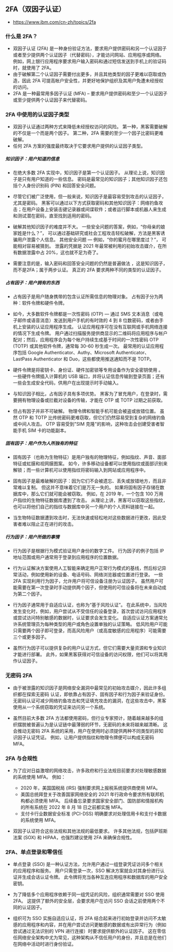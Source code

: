 ## 2FA（双因子认证）
- https://www.ibm.com/cn-zh/topics/2fa
### 什么是 2FA？
- 双因子认证 (2FA) 是一种身份验证方法，要求用户提供密码和另一个认证因子或者至少提供两个认证因子（代替密码），才能访问网站、应用程序或网络。 例如，网上银行应用程序要求用户输入密码和通过短信发送到手机上的验证码时，就使用了 2FA。
- 由于破解第二个认证因子需要付出更多，并且其他类型的因子更难以窃取或伪造，因此 2FA 可提高帐户安全性，并更好地保护组织及其用户免遭未经授权的访问。
- 2FA 是一种最常用多因子认证 (MFA) – 要求用户提供密码和至少一个认证因子或至少提供两个认证因子来代替密码。
### 2FA 中使用的认证因子类型
- 双因子认证通过两种方式来降低未经授权访问的风险。 第一种，黑客需要破解的不仅是一个而是两个因子。 第二种，2FA 需要的至少一个因子比密码更难破解。
- 任何 2FA 方案的强度最终取决于它要求用户提供的认证因子类型。

##### 知识因子：用户知道的信息

- 在绝大多数 2FA 实现中，知识因子是第一个认证因子。 从理论上说，知识因子是只有用户知道的一些信息。 密码是最常见的知识因子；其他知识因子还包括个人身份识别码 (PIN) 和回答安全问题。

- 尽管它们被广泛使用，但一般来说，知识因子是最容易受到攻击的认证因子，尤其是密码。 黑客可以通过以下方式获取密码和其他知识因子：网络钓鱼攻击；在用户设备上安装击键记录器或间谍软件；或者运行脚本或机器人来生成和测试潜在密码，直至找到适用的密码。

- 破解其他知识因子的难度并不大。 一些安全问题的答案，例如，“你母亲的娘家姓是什么？”， 可以通过基础研究或社会工程攻击轻松破解，方法是黑客诱骗用户泄露个人信息。 其他安全问题 — 例如，“你的蜜月在哪里度过？”， 可能相对容易被猜到。 泄露的凭据是 2021 年最常被利用的初始攻击媒介，在所有数据泄露中占 20%，这也就不足为奇了。

- 需要注意的是，输入密码和回答安全问题的仍然是普遍做法 ，这是知识因子，而不是2FA；属于两步认证。 真正的 2FA 要求两种不同的类型的认证因子。

##### 占有因子：用户拥有的东西

- 占有因子是用户随身携带的包含认证所需信息的物理对象。 占有因子分为两种：软件令牌和硬件令牌。

- 如今，大多数软件令牌都是一次性密码 (OTP)  — 通过 SMS 文本消息（或电子邮件或语音消息）发送到用户手机的有时效的 4 到 8 位数密码，或者由手机上安装的认证应用程序生成。 认证应用程序可在没有互联网或手机网络连接的情况下生成令牌。 用户通过扫描服务提供商显示的二维码将应用程序与帐户配对；然后，应用程序会为每个帐户持续生成基于时间的一次性密码 OTP (TOTP) 或其他软件令牌，通常每 30-60 秒生成一次。 最常用的认证应用程序包括 Google Authenticator、Authy、Microsoft Authenticator、LastPass Authenticator 和 Duo，这些都使用推送通知而不是 TOTP。

- 硬件令牌是将密钥卡、身份证、硬件加密锁等专用设备作为安全密钥使用 。 一些硬件令牌插入计算机的 USB 端口，并将认证信息传输到登录页面；还有一些会生成安全代码，供用户在出现提示时手动输入。

- 与知识因子相比，占有因子具有多项优势。 黑客为了冒充用户，在登录时，需要拥有物理设备或拦截对设备的传输，才能在 OTP 或 TOTP 过期之前获取。

- 但占有因子并非不可破解。 物理令牌和智能手机可能会被盗或放错位置。 虽然 OTP 和 TOTP 比传统密码更难窃取，但它们仍然容易受到复杂的网络钓鱼或中间人攻击。 OTP 容易受到"SIM 克隆"的影响，这种攻击会创建受害者智能手机 SIM 卡的功能副本。

##### 固有因子：用户作为人所独有的特征

- 固有因子（也称为生物特征）是用户独有的物理特征，例如指纹、声音、面部特征或虹膜和视网膜图案。 如今，许多移动设备都可以使用指纹或面部识别来解锁；而一些计算机可以使用指纹将密码输入到网站或应用程序中。

- 固有因子是最难破解的因子：因为它们不会被遗忘、丢失或放错地方，而且非常难以复制。 但这并不意味着它们是万无一失的。 如果将固有因子存储在数据库中，那么它们就可能会被窃取。 例如，在 2019 年，一个包含 100 万用户指纹的生物特征数据库遭到了攻击。 从理论上讲，黑客可以窃取这些指纹，也可以将他们自己的指纹与数据库中另一个用户的个人资料链接在一起。

- 当生物特征数据遭到攻击时，无法快速或轻松地对这些数据进行更改，因此受害者难以阻止正在进行的攻击。

##### 行为因子：用户所做的事情

- 行为因子是根据行为模式验证用户身份的数字工件。 行为因子的例子包括 IP 地址范围或用户通常用于登录到应用程序的位置数据。

- 行为认证解决方案使用人工智能来确定用户正常行为模式的基线，然后标记异常活动，例如使用新的设备、电话号码、网络浏览器或位置进行登录。 一些 2FA 实现利用行为因子，允许用户将可信设备注册为认证因子。 虽然用户可能需要在第一次登录时手动提供两个因子，但使用的可信设备将在未来自动成为第二个因子。

- 行为因子通常用于自适应认证，也称为“基于风险认证”。 在此系统中，当风险发生变化时，例如，用户尝试从不受信任的设备登录，首次尝试访问应用程序或尝试访问特别敏感的数据时，认证要求会发生变化。 自适应认证方案通常允许系统管理员为每种类型的用户或角色设置单独的认证策略。 低风险用户可能只需要两个因子即可登录，而高风险用户（或高度敏感的应用程序）可能需要三个或更多因子。

- 虽然行为因子可以提供复杂的用户认证方式，但它们需要大量资源和专业知识才能进行部署。 此外，如果黑客获得对可信设备的访问权限，他们可以将其用作认证因子。

### 无密码 2FA
- 由于被泄露的知识因子是网络安全漏洞中最常见的初始攻击媒介，因此许多组织都在探索无密码 认证，即依靠占有因子、固有因子和行为因子来验证身份。 无密码认证可减少网络钓鱼攻击和凭证填充攻击的漏洞，在这些攻击中，黑客使用从一个系统窃取的凭证来访问另一个系统。

- 虽然目前大多数 2FA 方法都使用密码，但行业专家预计，随着越来越多的组织摆脱被普遍认为是认证链中最薄弱的环节，无密码的未来将越来越清晰。 这会推动无密码 2FA 系统的采用，用户在使用时必须提供两种不同类型的非知识因子认证凭证。 例如，让用户提供指纹和物理令牌便可以构成无密码 MFA。

### 2FA 与合规性
- 为了应对日益激增的网络攻击，许多政府和行业法规目前要求对处理敏感数据的系统使用 MFA。 例如：

	- 2020 年，美国国税局 (IRS) 强制要求网上报税系统提供商使用 MFA。
	- 美国总统拜登关于改善国家网络安全的 2021 年行政命令要求所有联邦机构都必须使用 MFA。 后续备忘录要求国家安全部门、国防部和情报机构的所有系统在 2022 年 8 月 18 日之前都实施 MFA。
	- 支付卡行业数据安全标准 (PCI-DSS) 明确要求对处理信用卡和支付卡数据的系统使用 MFA。
- 双因子认证符合这些法规和其他法规的最低要求。 许多其他法规，包括萨班斯法案 (SOX) 和 HIPAA，也强烈建议使用 2FA 来确保合规性。
### 2FA、单点登录和零信任
- 单点登录 (SSO) 是一种认证方法，允许用户通过一组登录凭证访问多个相关的应用程序和服务。 用户只需登录一次，SSO 解决方案就会对其身份进行认证并生成会话认证令牌。 此令牌将充当各种互连应用程序和数据库的用户安全密钥。

- 为了降低多个应用程序依赖于同一组凭证的风险，组织通常需要对 SSO 使用 2FA。 这提供了额外的安全层，会要求用户在访问 SSO 会话之前使用两个不同的认证因子。

- 组织可为 SSO 实施自适应认证，将 2FA 结合起来进行初始登录并访问不太敏感的应用程序和内容，并在用户尝试访问更敏感的数据或有出异常行为（例如尝试通过无法识别的 VPN 进行连接）时要求提供额外的认证因子。 这在零信任网络安全架构中尤为常见，这种架构从不信任用户的身份，并且总是在他们在网络中活动时进行身份验证。